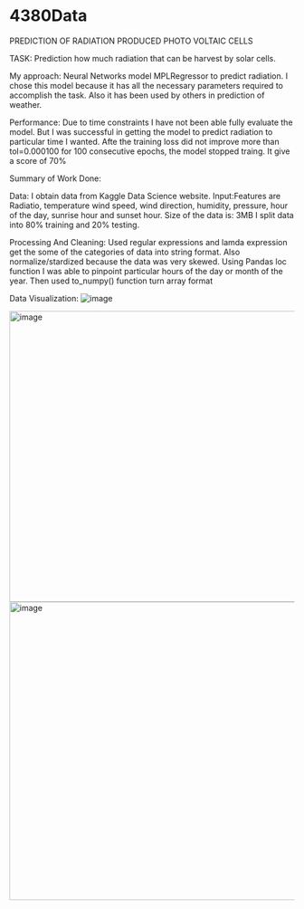 # 4380Data
PREDICTION OF RADIATION PRODUCED PHOTO VOLTAIC CELLS

TASK:
Prediction how much radiation that can be harvest by solar cells.

My approach:
Neural Networks model MPLRegressor to predict radiation. I chose this model because it has all the necessary parameters required to 
accomplish the task. Also it has been used by others in prediction of weather.

Performance:
Due to time constraints I have not been able fully evaluate the model. But I was successful in getting the model to predict radiation to particular time I wanted.  Afte the training loss did not improve more than tol=0.000100 for 100 consecutive epochs, the model stopped traing.
It give a score of 70%

Summary of Work Done:

Data:
I obtain data from Kaggle Data Science website.
Input:Features are Radiatio, temperature wind speed, wind direction, humidity, pressure, hour of the day, sunrise hour and sunset hour.
Size of the data is: 3MB
I split data into 80% training and 20% testing.

Processing And Cleaning:
Used regular expressions and lamda expression get the some of the categories of data into string format.
Also normalize/stardized because the data was very skewed.
Using Pandas loc function I was able to pinpoint particular hours of the day or month of the year.
Then used to_numpy() function turn array format

Data Visualization:
![image](https://user-images.githubusercontent.com/105134530/167278463-cd9634ce-d687-4b69-addb-e5a04906d139.jpeg)

<img width="514" alt="image" src="https://user-images.githubusercontent.com/105134530/167278479-caeddf4f-1adb-4891-baa6-ef79ccab1a83.png">

<img width="527" alt="image" src="https://user-images.githubusercontent.com/105134530/167278515-333e9722-eb93-4328-bc5f-46af27c570cc.png">


